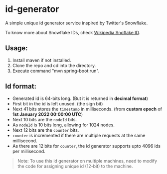 # id-generator

A simple unique id generator service inspired by Twitter's Snowflake.

To know more about Snowflake IDs, check [Wikipedia Snoflake ID](https://en.wikipedia.org/wiki/Snowflake_ID).

## Usage:

1. Install maven if not installed.
2. Clone the repo and cd into the directory.
3. Execute command "mvn spring-boot:run".

## Id format:

- Generated id is 64-bits long. (But it is returned in **decimal format**)
- First bit in the id is left unused. (the sign bit)
- Next 41 bits stores the `timestamp` in milliseconds. (from **custom epoch** of **1st January 2022 00:00:00 UTC**)
- Next 10 bits are the `nodeId` bits.
- As `nodeId` is 10 bits long, allowing for 1024 nodes.
- Next 12 bits are the `counter` bits.
- `counter` is incremented if there are multiple requests at the same millisecond.
- As there are 12 bits for `counter`, the id generator supports upto 4096 ids per millisecond.

> Note: To use this id generator on multiple machines, need to modify the code for assigning unique id (12-bit) to the machine.

[^1]: Reference I used to create this id generator. [Medium: Scalable Unique Id Generator](https://medium.com/double-pointer/system-design-interview-scalable-unique-id-generator-twitter-snowflake-or-a-similar-service-18af22d74343)

